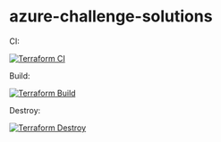 # azure-challenge-solutions

CI:

[![Terraform CI](https://github.com/craigthackerx/azure-challenge-solutions/actions/workflows/tf-ci.yml/badge.svg)](https://github.com/craigthackerx/azure-challenge-solutions/actions/workflows/tf-ci.yml)

Build: 

[![Terraform Build](https://github.com/craigthackerx/azure-challenge-solutions/actions/workflows/tf-build.yml/badge.svg)](https://github.com/craigthackerx/azure-challenge-solutions/actions/workflows/tf-build.yml)

Destroy:

[![Terraform Destroy](https://github.com/craigthackerx/azure-challenge-solutions/actions/workflows/tf-destroy.yml/badge.svg)](https://github.com/craigthackerx/azure-challenge-solutions/actions/workflows/tf-destroy.yml)
